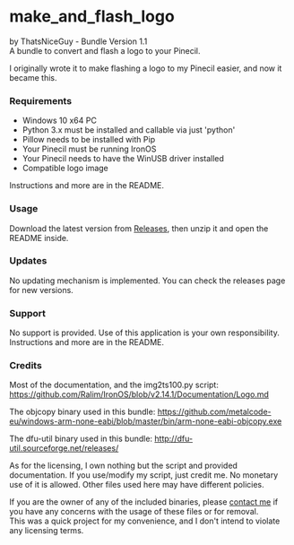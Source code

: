 # make_and_flash_logo
by ThatsNiceGuy - Bundle Version 1.1\
A bundle to convert and flash a logo to your Pinecil.

I originally wrote it to make flashing a logo to my Pinecil easier, and now it became this.


### Requirements
- Windows 10 x64 PC
- Python 3.x must be installed and callable via just 'python'
- Pillow needs to be installed with Pip
- Your Pinecil must be running IronOS
- Your Pinecil needs to have the WinUSB driver installed
- Compatible logo image

Instructions and more are in the README.

### Usage
Download the latest version from [Releases](https://github.com/ThatsNiceGuy/make_and_flash_logo/releases), then unzip it and open the README inside.

### Updates
No updating mechanism is implemented. You can check the releases page for new versions.

### Support
No support is provided. Use of this application is your own responsibility.\
Instructions and more are in the README.

### Credits
Most of the documentation, and the img2ts100.py script:
https://github.com/Ralim/IronOS/blob/v2.14.1/Documentation/Logo.md

The objcopy binary used in this bundle:
https://github.com/metalcode-eu/windows-arm-none-eabi/blob/master/bin/arm-none-eabi-objcopy.exe

The dfu-util binary used in this bundle:
http://dfu-util.sourceforge.net/releases/

As for the licensing, I own nothing but the script and provided documentation. If you use/modify my script, just credit me. No monetary use of it is allowed. Other files used here may have different policies.

If you are the owner of any of the included binaries, please [contact me](https://github.com/ThatsNiceGuy/ThatsNiceGuy#contact) if you have any concerns with the usage of these files or for removal.\
This was a quick project for my convenience, and I don't intend to violate any licensing terms.
